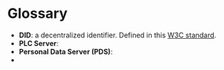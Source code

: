# Glossary

- **DID**: a decentralized identifier. Defined in this [W3C standard](https://www.w3.org/TR/did-core/).
- **PLC Server**: 
- **Personal Data Server (PDS)**: 
- 